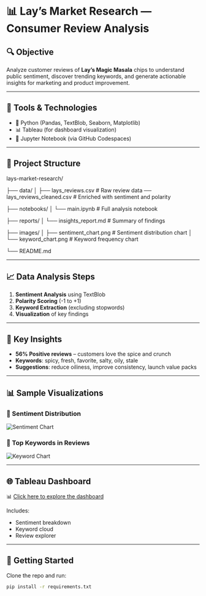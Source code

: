 # 📊 Lay’s Market Research — Consumer Review Analysis

## 🔍 Objective

Analyze customer reviews of **Lay’s Magic Masala** chips to understand public sentiment, discover trending keywords, and generate actionable insights for marketing and product improvement.

---

## 🧰 Tools & Technologies

- 🐍 Python (Pandas, TextBlob, Seaborn, Matplotlib)
- 📊 Tableau (for dashboard visualization)
- 🧪 Jupyter Notebook (via GitHub Codespaces)

---

## 📁 Project Structure

lays-market-research/

├── data/
│  ├── lays_reviews.csv # Raw review data
   ── lays_reviews_cleaned.csv # Enriched with sentiment and polarity

├── notebooks/
│ └── main.ipynb # Full analysis notebook

├── reports/
│ └── insights_report.md # Summary of findings

├── images/
│ ├── sentiment_chart.png # Sentiment distribution chart
│ └── keyword_chart.png # Keyword frequency chart

└── README.md


---

## 📈 Data Analysis Steps

1. **Sentiment Analysis** using TextBlob  
2. **Polarity Scoring** (-1 to +1)  
3. **Keyword Extraction** (excluding stopwords)  
4. **Visualization** of key findings  

---

## 🧠 Key Insights

- **56% Positive reviews** – customers love the spice and crunch  
- **Keywords**: spicy, fresh, favorite, salty, oily, stale  
- **Suggestions**: reduce oiliness, improve consistency, launch value packs  

---

## 📊 Sample Visualizations

### 📌 Sentiment Distribution
![Sentiment Chart](images/sentiment_chart.png)

### 📌 Top Keywords in Reviews
![Keyword Chart](images/keyword_chart.png)

---

## 🌐 Tableau Dashboard

📊 [Click here to explore the dashboard](https://public.tableau.com/)

Includes:
- Sentiment breakdown
- Keyword cloud
- Review explorer

---

## 🚀 Getting Started

Clone the repo and run:

```bash
pip install -r requirements.txt

